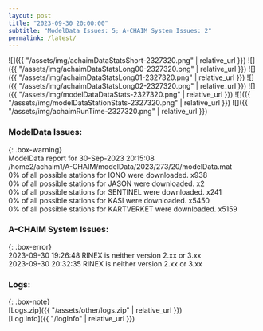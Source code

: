 ```yaml
---
layout: post
title: "2023-09-30 20:00:00"
subtitle: "ModelData Issues: 5; A-CHAIM System Issues: 2"
permalink: /latest/
---
```


![]({{ "/assets/img/achaimDataStatsShort-2327320.png" | relative_url }})
![]({{ "/assets/img/achaimDataStatsLong00-2327320.png" | relative_url }})
![]({{ "/assets/img/achaimDataStatsLong01-2327320.png" | relative_url }})
![]({{ "/assets/img/achaimDataStatsLong02-2327320.png" | relative_url }})
![]({{ "/assets/img/modelDataDataStats-2327320.png" | relative_url }})
![]({{ "/assets/img/modelDataStationStats-2327320.png" | relative_url }})
![]({{ "/assets/img/achaimRunTime-2327320.png" | relative_url }})


### ModelData Issues:  
  
{: .box-warning}  
 ModelData report for 30-Sep-2023 20:15:08   
 /home2/achaim1/A-CHAIM/modelData/2023/273/20/modelData.mat   
 0% of all possible stations for IONO were downloaded. x938   
 0% of all possible stations for JASON were downloaded. x2   
 0% of all possible stations for SENTINEL were downloaded. x241   
 0% of all possible stations for KASI were downloaded. x5450   
 0% of all possible stations for KARTVERKET were downloaded. x5159   
  
### A-CHAIM System Issues:  
  
{: .box-error}  
2023-09-30 19:26:48 RINEX is neither version 2.xx or 3.xx  
2023-09-30 20:32:35 RINEX is neither version 2.xx or 3.xx  

### Logs:  
  
{: .box-note}  
[Logs.zip]({{ "/assets/other/logs.zip" | relative_url }})  
[Log Info]({{ "/logInfo" | relative_url }})  
